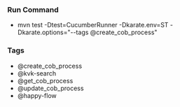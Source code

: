 ### Run Command
- mvn test -Dtest=CucumberRunner -Dkarate.env=ST  -Dkarate.options="--tags @create_cob_process"

### Tags
- @create_cob_process
- @kvk-search
- @get_cob_process
- @update_cob_process
- @happy-flow